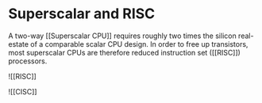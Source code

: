 # Superscalar and RISC

A two-way [[Superscalar CPU]] requires roughly two times the silicon real-estate of a comparable scalar CPU design. In order to free up transistors, most superscalar CPUs are therefore reduced instruction set ([[RISC]]) processors.

![[RISC]]

![[CISC]]